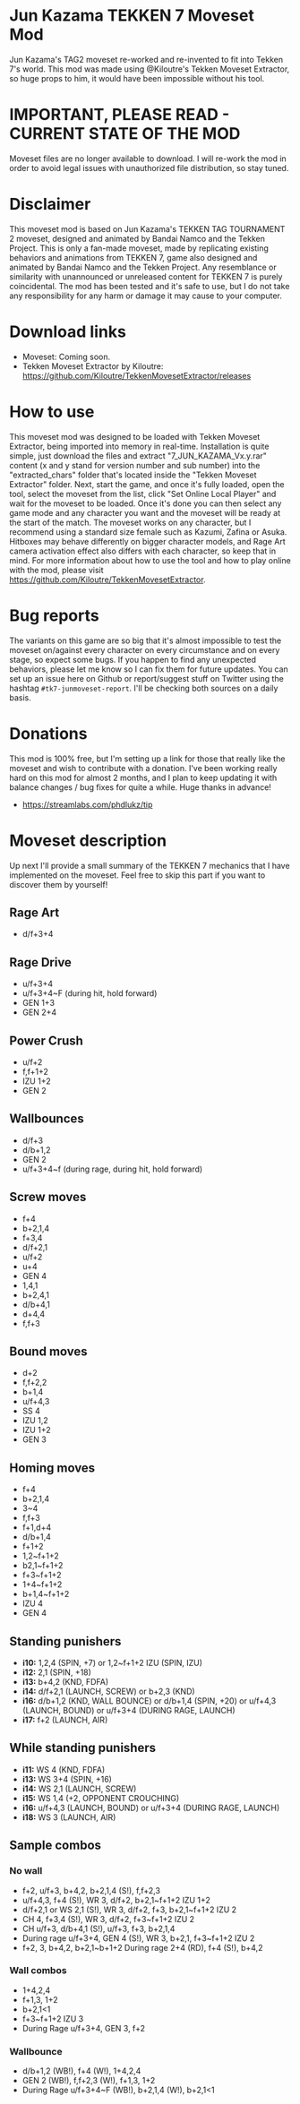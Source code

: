 # Jun Kazama TEKKEN 7 Moveset Mod
Jun Kazama's TAG2 moveset re-worked and re-invented to fit into Tekken 7's world. This mod was made using @Kiloutre's Tekken Moveset Extractor, so huge props to him, it would have been impossible without his tool.

# IMPORTANT, PLEASE READ - CURRENT STATE OF THE MOD
Moveset files are no longer available to download. I will re-work the mod in order to avoid legal issues with unauthorized file distribution, so stay tuned.

# Disclaimer
This moveset mod is based on Jun Kazama's TEKKEN TAG TOURNAMENT 2 moveset, designed and animated by Bandai Namco and the Tekken Project. This is only a fan-made moveset, made by replicating existing behaviors and animations from TEKKEN 7, game also designed and animated by Bandai Namco and the Tekken Project. Any resemblance or similarity with unannounced or unreleased content for TEKKEN 7 is purely coincidental. The mod has been tested and it's safe to use, but I do not take any responsibility for any harm or damage it may cause to your computer.

# Download links
- Moveset: Coming soon.
- Tekken Moveset Extractor by Kiloutre: https://github.com/Kiloutre/TekkenMovesetExtractor/releases

# How to use
This moveset mod was designed to be loaded with Tekken Moveset Extractor, being imported into memory in real-time. Installation is quite simple, just download the files and extract "7_JUN_KAZAMA_Vx.y.rar" content (x and y stand for version number and sub number) into the "extracted_chars" folder that's located inside the "Tekken Moveset Extractor" folder. Next, start the game, and once it's fully loaded, open the tool, select the moveset from the list, click "Set Online Local Player" and wait for the moveset to be loaded. Once it's done you can then select any game mode and any character you want and the moveset will be ready at the start of the match. The moveset works on any character, but I recommend using a standard size female such as Kazumi, Zafina or Asuka. Hitboxes may behave differently on bigger character models, and Rage Art camera activation effect also differs with each character, so keep that in mind. For more information about how to use the tool and how to play online with the mod, please visit https://github.com/Kiloutre/TekkenMovesetExtractor.

# Bug reports
The variants on this game are so big that it's almost impossible to test the moveset on/against every character on every circumstance and on every stage, so expect some bugs. If you happen to find any unexpected behaviors, please let me know so I can fix them for future updates. You can set up an issue here on Github or report/suggest stuff on Twitter using the hashtag `#tk7-junmoveset-report`. I'll be checking both sources on a daily basis.

# Donations
This mod is 100% free, but I'm setting up a link for those that really like the moveset and wish to contribute with a donation. I've been working really hard on this mod for almost 2 months, and I plan to keep updating it with balance changes / bug fixes for quite a while. Huge thanks in advance!

- https://streamlabs.com/phdlukz/tip

# Moveset description
Up next I'll provide a small summary of the TEKKEN 7 mechanics that I have implemented on the moveset. Feel free to skip this part if you want to discover them by yourself!

## Rage Art
- d/f+3+4

## Rage Drive
- u/f+3+4
- u/f+3+4~F (during hit, hold forward)
- GEN 1+3
- GEN 2+4

## Power Crush
- u/f+2
- f,f+1+2
- IZU 1+2
- GEN 2

## Wallbounces
- d/f+3
- d/b+1,2
- GEN 2
- u/f+3+4~f (during rage, during hit, hold forward)

## Screw moves
- f+4
- b+2,1,4
- f+3,4
- d/f+2,1
- u/f+2
- u+4
- GEN 4
- 1,4,1
- b+2,4,1
- d/b+4,1
- d+4,4
- f,f+3

## Bound moves
- d+2
- f,f+2,2
- b+1,4
- u/f+4,3
- SS 4
- IZU 1,2
- IZU 1+2
- GEN 3

## Homing moves
- f+4
- b+2,1,4
- 3~4
- f,f+3
- f+1,d+4
- d/b+1,4
- f+1+2
- 1,2~f+1+2
- b2,1~f+1+2
- f+3~f+1+2
- 1+4~f+1+2
- b+1,4~f+1+2
- IZU 4
- GEN 4

## Standing punishers
- **i10:** 1,2,4 (SPIN, +7) or 1,2~f+1+2 IZU (SPIN, IZU)
- **i12:** 2,1 (SPIN, +18)
- **i13:** b+4,2 (KND, FDFA)
- **i14:** d/f+2,1 (LAUNCH, SCREW) or b+2,3 (KND)
- **i16:** d/b+1,2 (KND, WALL BOUNCE) or d/b+1,4 (SPIN, +20) or u/f+4,3 (LAUNCH, BOUND) or u/f+3+4 (DURING RAGE, LAUNCH)
- **i17:** f+2 (LAUNCH, AIR)

## While standing punishers
- **i11:** WS 4 (KND, FDFA)
- **i13:** WS 3+4 (SPIN, +16)
- **i14:** WS 2,1 (LAUNCH, SCREW)
- **i15:** WS 1,4 (+2, OPPONENT CROUCHING)
- **i16:** u/f+4,3 (LAUNCH, BOUND) or u/f+3+4 (DURING RAGE, LAUNCH)
- **i18:** WS 3 (LAUNCH, AIR)

## Sample combos
### No wall
- f+2, u/f+3, b+4,2, b+2,1,4 (S!), f,f+2,3
- u/f+4,3, f+4 (S!), WR 3, d/f+2, b+2,1~f+1+2 IZU 1+2
- d/f+2,1 or WS 2,1 (S!), WR 3, d/f+2, f+3, b+2,1~f+1+2 IZU 2
- CH 4, f+3,4 (S!), WR 3, d/f+2, f+3~f+1+2 IZU 2
- CH u/f+3, d/b+4,1 (S!), u/f+3, f+3, b+2,1,4
- During rage u/f+3+4, GEN 4 (S!), WR 3, b+2,1, f+3~f+1+2 IZU 2
- f+2, 3, b+4,2, b+2,1~b+1+2 During rage 2+4 (RD), f+4 (S!), b+4,2

### Wall combos
- 1+4,2,4
- f+1,3, 1+2
- b+2,1<1
- f+3~f+1+2 IZU 3
- During Rage u/f+3+4, GEN 3, f+2

### Wallbounce
- d/b+1,2 (WB!), f+4 (W!), 1+4,2,4
- GEN 2 (WB!), f,f+2,3 (W!), f+1,3, 1+2
- During Rage u/f+3+4~F (WB!), b+2,1,4 (W!), b+2,1<1
